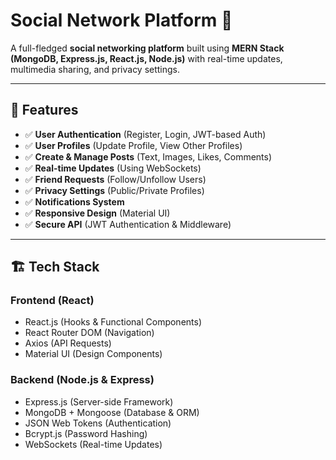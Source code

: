 # Social Network Platform 🚀

A full-fledged **social networking platform** built using **MERN Stack (MongoDB, Express.js, React.js, Node.js)** with real-time updates, multimedia sharing, and privacy settings.

---

## 📌 Features
- ✅ **User Authentication** (Register, Login, JWT-based Auth)
- ✅ **User Profiles** (Update Profile, View Other Profiles)
- ✅ **Create & Manage Posts** (Text, Images, Likes, Comments)
- ✅ **Real-time Updates** (Using WebSockets)
- ✅ **Friend Requests** (Follow/Unfollow Users)
- ✅ **Privacy Settings** (Public/Private Profiles)
- ✅ **Notifications System**
- ✅ **Responsive Design** (Material UI)
- ✅ **Secure API** (JWT Authentication & Middleware)

---

## 🏗️ Tech Stack

### **Frontend (React)**
- React.js (Hooks & Functional Components)
- React Router DOM (Navigation)
- Axios (API Requests)
- Material UI (Design Components)

### **Backend (Node.js & Express)**
- Express.js (Server-side Framework)
- MongoDB + Mongoose (Database & ORM)
- JSON Web Tokens (Authentication)
- Bcrypt.js (Password Hashing)
- WebSockets (Real-time Updates)


